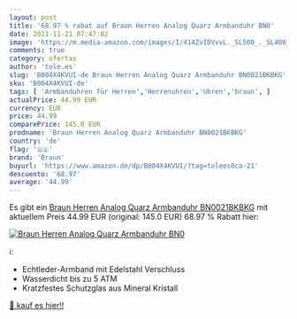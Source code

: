 ```yaml
---
layout: post
title: '68.97 % rabat auf Braun Herren Analog Quarz Armbanduhr BN0'
date: 2021-11-21 07:47:02
image: 'https://m.media-amazon.com/images/I/414ZvIDVvvL._SL500_._SL400_.jpg'
comments: true
category: ofertas
author: 'tole.es'
slug: 'B004X4KVUI-de Braun Herren Analog Quarz Armbanduhr BN0021BKBKG'
sku: 'B004X4KVUI-de'
tags: [ 'Armbanduhren für Herren','Herrenuhren','Uhren','braun', ]
actualPrice: 44.99 EUR
currency: EUR
price: 44.99
comparePrice: 145.0 EUR
prodname: 'Braun Herren Analog Quarz Armbanduhr BN0021BKBKG'
country: 'de'
flag: '🇩🇪'
brand: 'Braun'
buyurl: 'https://www.amazon.de/dp/B004X4KVUI/?tag=tolees0ca-21'
descuento: '68.97'
average: '44.99'
---
```


Es gibt ein [Braun Herren Analog Quarz Armbanduhr BN0021BKBKG](https://www.amazon.de/dp/B004X4KVUI/?tag=tolees0ca-21) mit aktuellem Preis 44.99 EUR (original: 145.0 EUR) 68.97 % Rabatt hier:

[![Braun Herren Analog Quarz Armbanduhr BN0](https://m.media-amazon.com/images/I/414ZvIDVvvL._SL500_._SL400_.jpg)](https://www.amazon.de/dp/B004X4KVUI/?tag=tolees0ca-21)

ℹ️:

- Echtleder-Armband mit Edelstahl Verschluss
- Wasserdicht bis zu 5 ATM
- Kratzfestes Schutzglas aus Mineral Kristall

[🛒 kauf es hier!!](https://www.amazon.de/dp/B004X4KVUI/?tag=tolees0ca-21)
